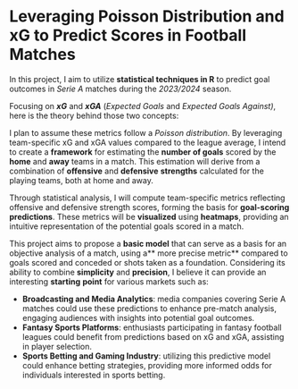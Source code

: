 # Leveraging Poisson Distribution and xG to Predict Scores in Football Matches
In this project, I aim to utilize **statistical techniques in R** to predict goal outcomes in _Serie A_ matches during the _2023/2024_ season. 

Focusing on _**xG**_ and _**xGA**_ (_Expected Goals_ and _Expected Goals Against)_, here is the theory behind those two concepts: 


I plan to assume these metrics follow a _Poisson distribution_. By leveraging team-specific xG and xGA values compared to the league average, I intend to create a **framework** for estimating the **number of goals** scored by the **home** and **away** teams in a match. This estimation will derive from a combination of **offensive** and **defensive** **strengths** calculated for the playing teams, both at home and away.


Through statistical analysis, I will compute team-specific metrics reflecting offensive and defensive strength scores, forming the basis for **goal-scoring predictions**. These metrics will be **visualized** using **heatmaps**, providing an intuitive representation of the potential goals scored in a match. 


This project aims to propose a **basic model** that can serve as a basis for an objective analysis of a match, using a** more precise metric** compared to goals scored and conceded or shots taken as a foundation. Considering its ability to combine **simplicity** and **precision**, I believe it can provide an interesting **starting** **point** for various markets such as:


* **Broadcasting and Media Analytics**: media companies covering Serie A matches could use these predictions to enhance pre-match analysis, engaging audiences with insights into potential goal outcomes.
* **Fantasy Sports Platforms**: enthusiasts participating in fantasy football leagues could benefit from predictions based on xG and xGA, assisting in player selection.
* **Sports Betting and Gaming Industry**: utilizing this predictive model could enhance betting strategies, providing more informed odds for individuals interested in sports betting.
